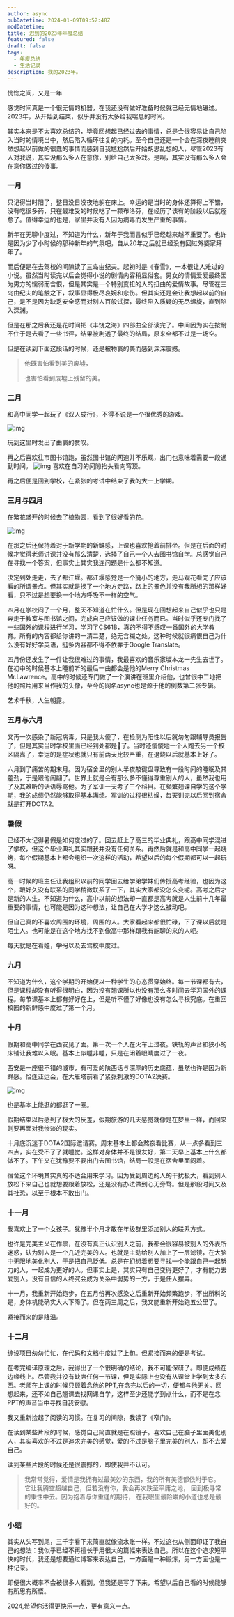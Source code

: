 ```yaml
---
author: async
pubDatetime: 2024-01-09T09:52:48Z
modDatetime:
title: 迟到的2023年年度总结
featured: false
draft: false
tags:
  - 年度总结
  - 生活记录
description: 我的2023年。
---
```


恍惚之间，又是一年

感觉时间真是一个很无情的机器，在我还没有做好准备时候就已经无情地碾过。2023年，从开始到结束，似乎并没有太多给我喘息的时间。

其实本来是不太喜欢总结的，毕竟回想起已经过去的事情，总是会很容易让自己陷入当时的情境当中，然后陷入循环往复的内耗。至今自己还是一个会在深夜睡前突然想起以前做的很蠢的事情而感到自我尴尬然后开始胡思乱想的人，尽管2023有人对我说，其实没那么多人在意你，别给自己太多戏。是啊，其实没有那么多人会在意你做过的傻事。

### 一月

只记得当时阳了，整日没日没夜地躺在床上。幸运的是当时的身体还算得上不错，没有吃很多药，只在最难受的时候吃了一颗布洛芬，在经历了该有的阶段以后就痊愈了。值得幸运的也是，家里并没有人因为病毒而发生严重的事情。

新年在无聊中度过，不知道为什么，新年于我而言似乎已经越来越不重要了。也许是因为少了小时候的那种新年的气氛吧，自从20年之后就已经没有回过外婆家拜年了。

而后便是在去驾校的间隙读了三岛由纪夫。起初时是《春雪》，一本很让人难过的小说。虽然当时读完以后会觉得小说的剧情内容稍显俗套。男女的情情爱爱最终因为男方的懦弱而含恨，但是其实是一个特别变扭的人的扭曲的爱情故事。尽管在三岛由纪夫的笔触之下，叙事显得极尽哀婉和悲伤。但其实还是会让我想起以前的自己，是不是因为缺乏安全感而对别人百般试探，最终陷入质疑的无尽螺旋，直到陷入深渊。

但是在那之后我还是花时间把《丰饶之海》四部曲全部读完了。中间因为实在按耐不住于是去看了一些书评，结果被剧透了最终的结局，原来全都不过是一场空。

但是在读到下面这段话的时候，还是被物哀的美而感到深深震撼。

> 他既害怕看到美的废墟，
>
> 也害怕看到废墟上残留的美。

### 二月

和高中同学一起玩了《双人成行》，不得不说是一个很优秀的游戏。

![img](../../assets/images/post1/1.png)

玩到这里时发出了由衷的赞叹。

再之后喜欢往市图书馆跑，虽然图书馆的网速并不乐观，出门也意味着需要一段通勤时间。
![img](../../assets/images/post1/2.png)
喜欢在自习的间隙抬头看向穹顶。

再之后便是回到学校，在紧张的考试中结束了我的大一上学期。

### 三月与四月

在繁花盛开的时候去了植物园，看到了很好看的花。

![img](../../assets/images/post1/3.png)

在那之后还保持着对于新学期的新鲜感，上课也喜欢抢着前排坐。但是在后面的时候才觉得老师讲课并没有那么清楚，选择了自己一个人去图书馆自学。总感觉自己在寻找一个答案，但事实上其实我连问题是什么都不知道。

决定到处走走，去了都江堰。都江堰感觉是一个挺小的地方，走马观花看完了应该看的所谓景点。但其实就是换了一个地方走路，路上的景色并没有我所想的那样好看，只不过是想要换一个地方呼吸不一样的空气。

四月在学校闷了一个月，整天不知道在忙什么。但是现在回想起来自己似乎也只是奔走于教室与图书馆之间，完成自己应该做的课业任务而已。当时似乎还专门找了一些国外的课程进行学习，学习了CS61B，真的不得不感叹一番国外的大学教育。所有的内容都给你讲的一清二楚，绝无含糊之处。这种时候就很痛恨自己为什么没有好好学英语，挺多内容都不得不依靠于Google Translate。

四月份还发生了一件让我很难过的事情，我最喜欢的音乐家坂本龙一先生去世了。在初中的时候基本上睡前听的最后一曲都会是他的Merry Christmas Mr.Lawrence。高中的时候还专门做了一个演讲在班里介绍他，也曾很中二地把他的照片用来当作我的头像，至今的网名async也是源于他的倒数第二张专辑。

艺术千秋，人生朝露。

### 五月与六月

又再一次感染了新冠病毒。只是我太傻了，在检测为阳性以后就匆匆跟辅导员报告了，但是其实当时学校里面已经到处都是🐑了。当时还傻傻地一个人跑去另一个校区隔离了，幸运的是症状也就只有前两天比较严重，在退烧以后就基本上好了。

六月到了痛苦的期末月。因为宿舍里的别人半夜敲键盘导致有一段时间的睡眠及其差劲，于是跟他闹翻了。世界上就是会有那么多不懂得尊重别人的人，虽然我也用了及其难听的话语辱骂他。为了军训一天考了三个科目。在频繁翘课自学的这个学期，我的成绩仍然能够取得基本满绩。军训的过程很枯燥，每天训完以后回到宿舍就是打开DOTA2。

### 暑假

已经不太记得暑假是如何度过的了。回去赶上了高三的毕业典礼，跟高中同学混进了学校，但这个毕业典礼其实跟我并没有任何关系。再然后就是和高中同学一起烧烤，每个假期基本上都会组织一次这样的活动，希望以后的每个假期都可以一起玩呀。

高一时候的班主任让我组织以前的同学回去给学弟学妹们传授高考经验，也因为这个，跟好久没有联系的同学稍微联系了一下，其实大家都没怎么变呢。高考之后才是新的人生。不知道为什么，高中以前的想法却一直都是高考就是人生前十几年最重要的事情，也可能是因为这种想法，让自己在大学才这么被动吧。

但自己真的不喜欢周围的环境，周围的人。大家看起来都很忙碌，下了课以后就是陌生人。也可能是在这个地方找不到像高中那样跟我有能聊的来的人吧。

每天就是在看娃，~~学习~~以及去驾校中度过。

### 九月

不知道为什么，这个学期的开始便以一种学生的心态贯穿始终。每一节课都有去，但是课程却没有听得很明白，因为没有翘课所以也没有那么多时间去学习国外的课程。每节课基本上都有好好在上，但是听不懂了好像也没有怎么寻根究底。在重回校园的新鲜感中度过了第一个月。

### 十月

假期和高中同学在西安见了面。第一次一个人在火车上过夜。铁轨的声音和狭小的床铺让我难以入眠。基本上似睡非睡，只是在闭着眼睛度过了一夜。

西安是一座很不错的城市，有可爱的陕西话与深厚的历史底蕴，虽然也许是因为新鲜感。恰逢亚运会，在大雁塔前看了紧张刺激的DOTA2决赛。

![img](../../assets/images/post1/4.png)

也是基本上能逛的都逛了一圈。

假期结束以后感到了极大的反差，假期旅游的几天感觉就像是在梦里一样，而回来则要再面对我惨淡的现实。

十月底沉迷于DOTA2国际邀请赛。周末基本上都会熬夜看比赛，从一点多看到三四点，实在受不了了就睡觉。这样对身体并不是很友好，第二天早上基本上什么都做不了。下午又在犹豫要不要出门去图书馆，结局一般是在宿舍里面闷着。

宿舍这个环境其实真的不适合用来学习。因为受到周边的人的干扰极大，看到别人放松下来自己也就想要跟着放松，还是没有办法做到心无旁骛。但是那段时间又及其社恐，以至于根本不敢出门。

### 十一月

我喜欢上了一个女孩子。犹豫半个月才敢在年级群里添加别人的联系方式。

也许是完美主义在作祟，在没有真正认识别人之前，我都会很容易被别人的外表所迷惑，认为别人是一个几近完美的人。也就是主动给别人加上了一层滤镜，在大脑中无限地美化别人，于是把自己贬低。总是在幻想着想要寻找一个能跟自己一起努力的人，一起成为更好的人。但事实上是，其实只有自己变得更好了，才有能力去爱别人。没有自信的人终究会成为关系中弱势的一方，于是任人摆弄。

十一月，我重新开始跑步，在五月份再次感染之后重新开始频繁跑步，不出所料的是，身体机能确实大大下降了。但在两三周之后，我又能重新开始跑五公里了。

紧接而来的是降温。

### 十二月

综设项目匆匆忙忙，在代码和文档中度过了上旬。但紧接而来的便是考试。

在考完编译原理之后，我得出了一个很明确的结论，我不可能保研了。即便成绩在边缘线上。尽管我并没有缺席任何一节课，但是实际上也没有从课堂上学到太多东西。老师在上课的时候只顾着念他的PPT,在念完以后的一切，便都与他无关。回想起来，还不如自己翘课去找网课自学，这样至少还能学到点什么，而不是在念PPT的声音当中寻找自我安慰。

我又重新捡起了阅读的习惯。在复习的间隙，我读了《窄门》。

在读到某些片段的时候，感觉自己简直就是在照镜子。喜欢自己在脑子里面美化别人，其实喜欢的不过是追求完美的感觉，爱的不过是脑子里完美的别人，却不去爱自己。

读到某些片段的时候还是很震撼的，即使我并不认可。

> 我常常觉得，爱情是我拥有过最美妙的东西，我的所有美德都依附于它。 它让我腾空超越自己，但若没有你，我会再次跌至平庸之地， 回到极寻常的秉性中去。因为抱着与你重逢的期待， 在我眼里最险峻的小道也总是最好的。

### 小结

其实从头写到尾，三千字看下来简直就像流水账一样。不过这也从侧面印证了我自己的想法：我似乎已经不再擅长于用很大的篇幅来表达自己。所以在这个追求短平快的时代，我还是想要通过博客来表达自己，一方面是一种锻炼，另一方面也是一种记录。

即便很大概率不会被很多人看到，但我还是写了下来，希望以后自己看的时候能够有所思有所悟。

2024,希望你活得更快乐一点，更有意义一点。
